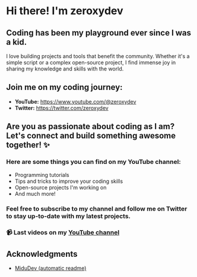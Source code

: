 # Hi there! I'm zeroxydev

## Coding has been my playground ever since I was a kid.

I love building projects and tools that benefit the community. Whether it's a simple script or a complex open-source project, I find immense joy in sharing my knowledge and skills with the world.

## Join me on my coding journey:

- **YouTube:** https://www.youtube.com/@zeroxydev
- **Twitter:** https://twitter.com/zeroxydev

## Are you as passionate about coding as I am? Let's connect and build something awesome together! ✨

### Here are some things you can find on my YouTube channel:

- Programming tutorials
- Tips and tricks to improve your coding skills
- Open-source projects I'm working on
- And much more!

### Feel free to subscribe to my channel and follow me on Twitter to stay up-to-date with my latest projects.

### 📹 Last videos on my [YouTube channel](https://youtube.com/@zeroxydev?sub_confirmation=1)

<!-- ACKNOWLEDGMENTS -->

## Acknowledgments

- [MiduDev (automatic readme)](https://github.com/midudev/midudev/tree/master)

